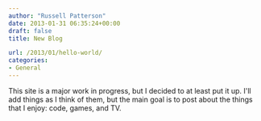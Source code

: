 ```yaml
---
author: "Russell Patterson"
date: 2013-01-31 06:35:24+00:00
draft: false
title: New Blog

url: /2013/01/hello-world/
categories:
- General
---
```


This site is a major work in progress, but I decided to at least put it up. I'll add things as I think of them, but the main goal is to post about the things that I enjoy: code, games, and TV.
